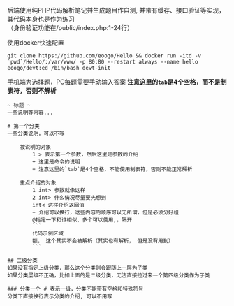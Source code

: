 后端使用纯PHP代码解析笔记并生成题目作自测, 并带有缓存、接口验证等实现，其代码本身也是作为练习  
（身份验证功能在/public/index.php:1-24行）

使用docker快速配置
```shell
git clone https://github.com/eoogo/Hello && docker run -itd -v `pwd`/Hello/:/var/www/ -p 80:80 --restart always --name hello eoogo/devt:ed /bin/bash devt-init
```

手机端为选择题，PC每题需要手动输入答案
**注意这里的`tab`是4个空格，而不是制表符，否则不解析**
```
~ 标题 ~
一些说明等内容...

# 第一个分类
一些分类说明，可以不写

    被说明的对象
        1 > 表示第一个参数，然后这里是参数的介绍
        + 这里是命令的说明
        + 注意这里的`tab`是4个空格，不能使用制表符，否则不能正常解析

    重点介绍的对象
        1 int> 参数就像这样
        2 int> 什么情况尽量要先想到
        int< 这样介绍返回值
        + 介绍可以换行，这些内容的顺序可以无所谓，但是必须分好组
        @指定一下和谁相似、多个可以使用,，隔开
        ```
        代码示例区域
        额， 这个其实不会被解析（其实也有解析， 但是没有用到）
        ```

## 二级分类
如果没有指定上级分类，那么这个分类则会跟随上一层为子类
如果分类层级不正确，比如上面的是二级分类，无法直接拉过来一个第四级分类作为子类

### 分类一个 # 表示一级，分类不能带有空格和特殊符号
分类下直接换行表示分类的介绍, 可以不用写
```
